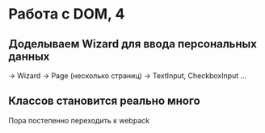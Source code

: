 # Работа с DOM, 4

## Доделываем Wizard для ввода персональных данных

-> Wizard
  -> Page (несколько страниц)
    -> TextInput, CheckboxInput ...

## Классов становится реально много

Пора постепенно переходить к webpack

